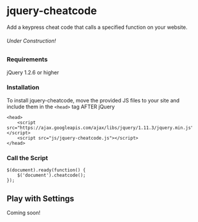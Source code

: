 # jquery-cheatcode
Add a keypress cheat code that calls a specified function on your website.

###### Under Construction!

### Requirements
jQuery 1.2.6 or higher

### Installation
To install jquery-cheatcode, move the provided JS files to your site and include them in the `<head>` tag AFTER jQuery
```
<head>
    <script src="https://ajax.googleapis.com/ajax/libs/jquery/1.11.3/jquery.min.js"></script>
    <script src="js/jquery-cheatcode.js"></script>
</head>
```

### Call the Script
```
$(document).ready(function() {
    $('document').cheatcode();
});
```

## Play with Settings

Coming soon!
